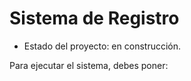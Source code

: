 <h1>Sistema de Registro</h1>

- Estado del proyecto: en construcción.

Para ejecutar el sistema, debes poner:

```npm install react´´´
